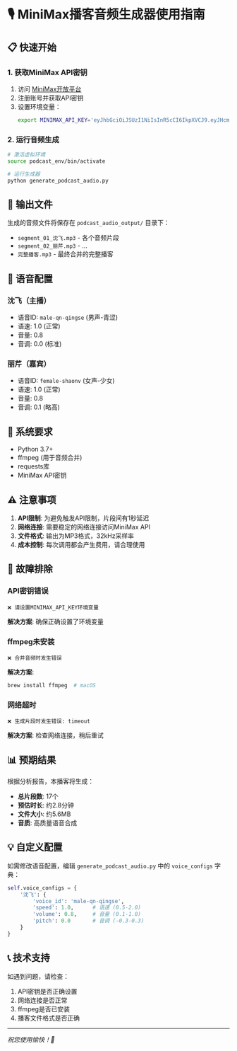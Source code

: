 # 🎙️ MiniMax播客音频生成器使用指南

## 📋 快速开始

### 1. 获取MiniMax API密钥

1. 访问 [MiniMax开放平台](https://api.minimax.chat/)
2. 注册账号并获取API密钥
3. 设置环境变量：
   ```bash
   export MINIMAX_API_KEY='eyJhbGciOiJSUzI1NiIsInR5cCI6IkpXVCJ9.eyJHcm91cE5hbWUiOiLlvZLlv4MiLCJVc2VyTmFtZSI6IuW9kuW_gyIsIkFjY291bnQiOiIiLCJTdWJqZWN0SUQiOiIxOTEzNDAzMDMxMjQ4OTcwMTUyIiwiUGhvbmUiOiIxODYwMTMxMDYxNCIsIkdyb3VwSUQiOiIxOTEzNDAzMDMxMjQwNTgxNTQ0IiwiUGFnZU5hbWUiOiIiLCJNYWlsIjoiIiwiQ3JlYXRlVGltZSI6IjIwMjUtMDctMjQgMTQ6MzA6NTIiLCJUb2tlblR5cGUiOjEsImlzcyI6Im1pbmltYXgifQ.LAoh13doRBbMkgbSoJzkHX4oT5nCB9NjeJfKgnhQGY8SJ8pAgLUm8us8Txzw9iXecTNwWPvdFReIgfQqN1LJFYJPfTFkXWuyE1SinpFsy3h8lbpDUiwKJRAm3Cx9VfhB5Vcd1_sinYhufrmZfW3x6rJeCCq0il6xLc230MhkDlwkC63rJpPZViNMeptMIqgeoT_c0ufdVQnHlMc8HDJ5TTCg3yDsNe_gSkH-HWGuu6Yy7AnZ4WHFi7Ybfv6wJpsEvoA-yaZihjHdAi7kxBmkXrVE0Os6ntKKkzFJZFx-q2MEoxQinXZXVoc66lJk7flaeB_kX7X6LQKpycoG1ZyVXw'
   ```

### 2. 运行音频生成

```bash
# 激活虚拟环境
source podcast_env/bin/activate

# 运行生成器
python generate_podcast_audio.py
```

## 📁 输出文件

生成的音频文件将保存在 `podcast_audio_output/` 目录下：

- `segment_01_沈飞.mp3` - 各个音频片段
- `segment_02_丽芹.mp3` - ...
- `完整播客.mp3` - 最终合并的完整播客

## 🎵 语音配置

### 沈飞（主播）

- 语音ID: `male-qn-qingse` (男声-青涩)
- 语速: 1.0 (正常)
- 音量: 0.8
- 音调: 0.0 (标准)

### 丽芹（嘉宾）

- 语音ID: `female-shaonv` (女声-少女)
- 语速: 1.0 (正常)
- 音量: 0.8
- 音调: 0.1 (略高)

## 🔧 系统要求

- Python 3.7+
- ffmpeg (用于音频合并)
- requests库
- MiniMax API密钥

## ⚠️ 注意事项

1. **API限制**: 为避免触发API限制，片段间有1秒延迟
2. **网络连接**: 需要稳定的网络连接访问MiniMax API
3. **文件格式**: 输出为MP3格式，32kHz采样率
4. **成本控制**: 每次调用都会产生费用，请合理使用

## 🐛 故障排除

### API密钥错误

```
❌ 请设置MINIMAX_API_KEY环境变量
```

**解决方案**: 确保正确设置了环境变量

### ffmpeg未安装

```
❌ 合并音频时发生错误
```

**解决方案**:

```bash
brew install ffmpeg  # macOS
```

### 网络超时

```
❌ 生成片段时发生错误: timeout
```

**解决方案**: 检查网络连接，稍后重试

## 📊 预期结果

根据分析报告，本播客将生成：

- **总片段数**: 17个
- **预估时长**: 约2.8分钟
- **文件大小**: 约5.6MB
- **音质**: 高质量语音合成

## 💡 自定义配置

如需修改语音配置，编辑 `generate_podcast_audio.py` 中的 `voice_configs` 字典：

```python
self.voice_configs = {
    '沈飞': {
        'voice_id': 'male-qn-qingse',
        'speed': 1.0,      # 语速 (0.5-2.0)
        'volume': 0.8,     # 音量 (0.1-1.0)
        'pitch': 0.0       # 音调 (-0.3-0.3)
    }
}
```

## 📞 技术支持

如遇到问题，请检查：

1. API密钥是否正确设置
2. 网络连接是否正常
3. ffmpeg是否已安装
4. 播客文件格式是否正确

---

*祝您使用愉快！🎉*
